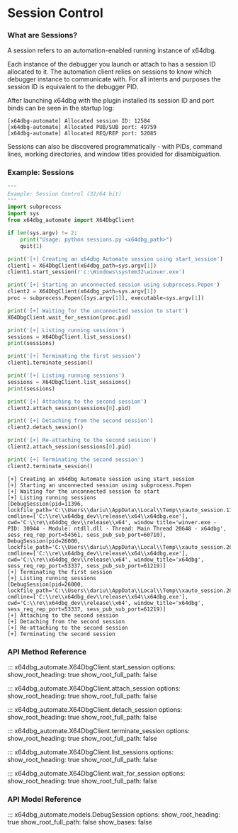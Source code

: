 # Session Control

### What are Sessions?

A session refers to an automation-enabled running instance of x64dbg.

Each instance of the debugger you launch or attach to has a session ID allocated to it. The automation client relies on sessions 
to know which debugger instance to communicate with. For all intents and purposes the session ID is equivalent to the debugger PID.

After launching x64dbg with the plugin installed its session ID and port binds can be seen in the startup log:
```
[x64dbg-automate] Allocated session ID: 12584
[x64dbg-automate] Allocated PUB/SUB port: 49759
[x64dbg-automate] Allocated REQ/REP port: 52085
```

Sessions can also be discovered programmatically - with PIDs, command lines, working directories, and window titles provided for disambiguation.

### Example: Sessions

```python
"""
Example: Session Control (32/64 bit)
"""
import subprocess
import sys
from x64dbg_automate import X64DbgClient

if len(sys.argv) != 2:
    print("Usage: python sessions.py <x64dbg_path>")
    quit(1)

print('[+] Creating an x64dbg Automate session using start_session')
client1 = X64DbgClient(x64dbg_path=sys.argv[1])
client1.start_session(r'c:\Windows\system32\winver.exe')

print('[+] Starting an unconnected session using subprocess.Popen')
client2 = X64DbgClient(x64dbg_path=sys.argv[1])
proc = subprocess.Popen([sys.argv[1]], executable=sys.argv[1])

print('[+] Waiting for the unconnected session to start')
X64DbgClient.wait_for_session(proc.pid)

print('[+] Listing running sessions')
sessions = X64DbgClient.list_sessions()
print(sessions)

print('[+] Terminating the first session')
client1.terminate_session()

print('[+] Listing running sessions')
sessions = X64DbgClient.list_sessions()
print(sessions)

print('[+] Attaching to the second session')
client2.attach_session(sessions[0].pid)

print('[+] Detaching from the second session')
client2.detach_session()

print('[+] Re-attaching to the second session')
client2.attach_session(sessions[0].pid)

print('[+] Terminating the second session')
client2.terminate_session()
```

```
[+] Creating an x64dbg Automate session using start_session
[+] Starting an unconnected session using subprocess.Popen
[+] Waiting for the unconnected session to start
[+] Listing running sessions
[DebugSession(pid=11396, lockfile_path='C:\\Users\\dariu\\AppData\\Local\\Temp\\xauto_session.11396.lock', cmdline=['C:\\re\\x64dbg_dev\\release\\x64\\x64dbg.exe'], cwd='C:\\re\\x64dbg_dev\\release\\x64', window_title='winver.exe - PID: 30944 - Module: ntdll.dll - Thread: Main Thread 20648 - x64dbg', sess_req_rep_port=54561, sess_pub_sub_port=60710), DebugSession(pid=26000, lockfile_path='C:\\Users\\dariu\\AppData\\Local\\Temp\\xauto_session.26000.lock', cmdline=['C:\\re\\x64dbg_dev\\release\\x64\\x64dbg.exe'], cwd='C:\\re\\x64dbg_dev\\release\\x64', window_title='x64dbg', sess_req_rep_port=53337, sess_pub_sub_port=61219)]
[+] Terminating the first session
[+] Listing running sessions
[DebugSession(pid=26000, lockfile_path='C:\\Users\\dariu\\AppData\\Local\\Temp\\xauto_session.26000.lock', cmdline=['C:\\re\\x64dbg_dev\\release\\x64\\x64dbg.exe'], cwd='C:\\re\\x64dbg_dev\\release\\x64', window_title='x64dbg', sess_req_rep_port=53337, sess_pub_sub_port=61219)]   
[+] Attaching to the second session
[+] Detaching from the second session
[+] Re-attaching to the second session
[+] Terminating the second session
```

### API Method Reference

::: x64dbg_automate.X64DbgClient.start_session
    options:
        show_root_heading: true
        show_root_full_path: false


::: x64dbg_automate.X64DbgClient.attach_session
    options:
        show_root_heading: true
        show_root_full_path: false


::: x64dbg_automate.X64DbgClient.detach_session
    options:
        show_root_heading: true
        show_root_full_path: false


::: x64dbg_automate.X64DbgClient.terminate_session
    options:
        show_root_heading: true
        show_root_full_path: false


::: x64dbg_automate.X64DbgClient.list_sessions
    options:
        show_root_heading: true
        show_root_full_path: false


::: x64dbg_automate.X64DbgClient.wait_for_session
    options:
        show_root_heading: true
        show_root_full_path: false


### API Model Reference

::: x64dbg_automate.models.DebugSession
    options:
        show_root_heading: true
        show_root_full_path: false
        show_bases: false